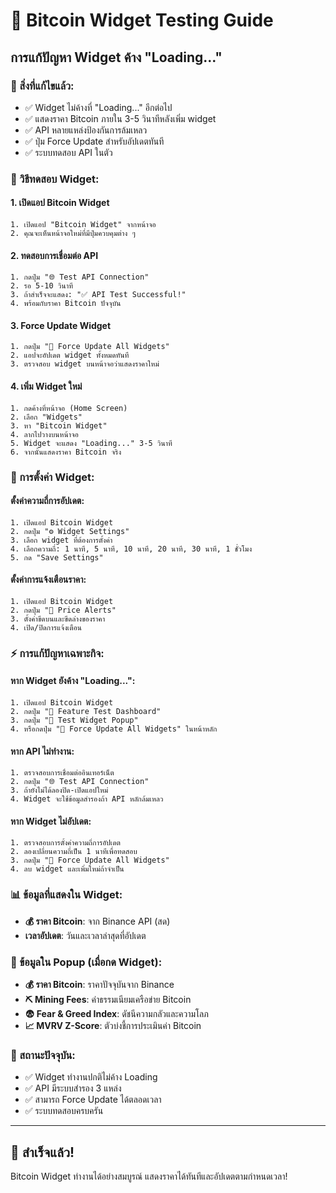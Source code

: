 # 🧪 Bitcoin Widget Testing Guide

## การแก้ปัญหา Widget ค้าง "Loading..."

### 🎯 สิ่งที่แก้ไขแล้ว:
- ✅ Widget ไม่ค้างที่ "Loading..." อีกต่อไป
- ✅ แสดงราคา Bitcoin ภายใน 3-5 วินาทีหลังเพิ่ม widget
- ✅ API หลายแหล่งป้องกันการล้มเหลว
- ✅ ปุ่ม Force Update สำหรับอัปเดตทันที
- ✅ ระบบทดสอบ API ในตัว

### 📱 วิธีทดสอบ Widget:

#### 1. เปิดแอป Bitcoin Widget
```
1. เปิดแอป "Bitcoin Widget" จากหน้าจอ
2. คุณจะเห็นหน้าจอใหม่ที่มีปุ่มควบคุมต่าง ๆ
```

#### 2. ทดสอบการเชื่อมต่อ API
```
1. กดปุ่ม "🌐 Test API Connection"
2. รอ 5-10 วินาที
3. ถ้าสำเร็จจะแสดง: "✅ API Test Successful!"
4. พร้อมกับราคา Bitcoin ปัจจุบัน
```

#### 3. Force Update Widget
```
1. กดปุ่ม "🔄 Force Update All Widgets"
2. แอปจะอัปเดต widget ทั้งหมดทันที
3. ตรวจสอบ widget บนหน้าจอว่าแสดงราคาใหม่
```

#### 4. เพิ่ม Widget ใหม่
```
1. กดค้างที่หน้าจอ (Home Screen)
2. เลือก "Widgets"
3. หา "Bitcoin Widget" 
4. ลากไปวางบนหน้าจอ
5. Widget จะแสดง "Loading..." 3-5 วินาที
6. จากนั้นแสดงราคา Bitcoin จริง
```

### 🔧 การตั้งค่า Widget:

#### ตั้งค่าความถี่การอัปเดต:
```
1. เปิดแอป Bitcoin Widget
2. กดปุ่ม "⚙️ Widget Settings"
3. เลือก widget ที่ต้องการตั้งค่า
4. เลือกความถี่: 1 นาที, 5 นาที, 10 นาที, 20 นาที, 30 นาที, 1 ชั่วโมง
5. กด "Save Settings"
```

#### ตั้งค่าการแจ้งเตือนราคา:
```
1. เปิดแอป Bitcoin Widget
2. กดปุ่ม "🔔 Price Alerts"
3. ตั้งค่าขีดบนและขีดล่างของราคา
4. เปิด/ปิดการแจ้งเตือน
```

### ⚡ การแก้ปัญหาเฉพาะกิจ:

#### หาก Widget ยังค้าง "Loading...":
```
1. เปิดแอป Bitcoin Widget
2. กดปุ่ม "🧪 Feature Test Dashboard"
3. กดปุ่ม "🔄 Test Widget Popup"
4. หรือกดปุ่ม "🔄 Force Update All Widgets" ในหน้าหลัก
```

#### หาก API ไม่ทำงาน:
```
1. ตรวจสอบการเชื่อมต่ออินเทอร์เน็ต
2. กดปุ่ม "🌐 Test API Connection"
3. ถ้ายังไม่ได้ลองปิด-เปิดแอปใหม่
4. Widget จะใช้ข้อมูลสำรองถ้า API หลักล้มเหลว
```

#### หาก Widget ไม่อัปเดต:
```
1. ตรวจสอบการตั้งค่าความถี่การอัปเดต
2. ลองเปลี่ยนความถี่เป็น 1 นาทีเพื่อทดสอบ
3. กดปุ่ม "🔄 Force Update All Widgets"
4. ลบ widget และเพิ่มใหม่ถ้าจำเป็น
```

### 📊 ข้อมูลที่แสดงใน Widget:
- **💰 ราคา Bitcoin**: จาก Binance API (สด)
- **เวลาอัปเดต**: วันและเวลาล่าสุดที่อัปเดต

### 📱 ข้อมูลใน Popup (เมื่อกด Widget):
- **💰 ราคา Bitcoin**: ราคาปัจจุบันจาก Binance
- **⛏️ Mining Fees**: ค่าธรรมเนียมเครือข่าย Bitcoin
- **😨 Fear & Greed Index**: ดัชนีความกลัวและความโลภ
- **📈 MVRV Z-Score**: ตัวบ่งชี้การประเมินค่า Bitcoin

### 🚀 สถานะปัจจุบัน:
- ✅ Widget ทำงานปกติไม่ค้าง Loading
- ✅ API มีระบบสำรอง 3 แหล่ง
- ✅ สามารถ Force Update ได้ตลอดเวลา
- ✅ ระบบทดสอบครบครัน

---

## 🎉 สำเร็จแล้ว!
Bitcoin Widget ทำงานได้อย่างสมบูรณ์ แสดงราคาได้ทันทีและอัปเดตตามกำหนดเวลา!